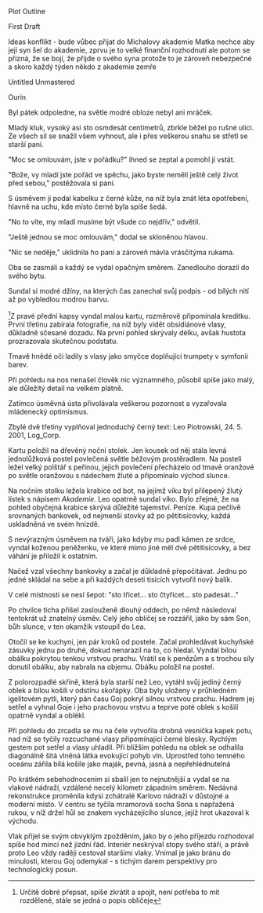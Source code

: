Plot Outline

  

First Draft

Ideas
	  konflikt - bude vůbec přijat do Michalovy akademie 
	  Matka nechce aby její syn šel do akademie, zprvu je to velké finanční rozhodnutí ale potom se přizná, že se bojí, že přijde o svého syna protože to je zároveň nebezpečné a skoro každý týden někdo z akademie zemře

Untitled Unmastered

Ourin


Byl pátek odpoledne, na světle modré obloze nebyl ani mráček. 

Mladý kluk, vysoký asi sto osmdesát centimetrů, zbrkle běžel po rušné ulici. Ze všech sil se snažil všem vyhnout, ale i přes veškerou snahu se střetl se starší paní. 

"Moc se omlouvám, jste v pořádku?" ihned se zeptal a pomohl jí vstát. 

"Bože, vy mladí jste pořád ve spěchu, jako byste neměli ještě celý život před sebou," postěžovala si paní. 

S úsměvem ji podal kabelku z černé kůže, na níž byla znát léta opotřebení, hlavně na uchu, kde místo černé byla spíše šedá. 

"No to víte, my mladí musíme být všude co nejdřív," odvětil. 

"Ještě jednou se moc omlouvám," dodal se skloněnou hlavou. 

"Nic se neděje," uklidnila ho paní a zároveň mávla vrásčitýma rukama. 

Oba se zasmáli a každý se vydal opačným směrem. Zanedlouho dorazil do svého bytu.

Sundal si modré džíny, na kterých čas zanechal svůj podpis - od bílých nití až po vybledlou modrou barvu.

[^1]Z pravé přední kapsy vyndal malou kartu, rozměrově připomínala kreditku. První třetinu zabírala fotografie, na níž byly vidět obsidiánové vlasy, důkladně sčesané dozadu. Na první pohled skrývaly délku, avšak hustota prozrazovala skutečnou podstatu. 

Tmavě hnědé oči ladily s vlasy jako smyčce doplňující trumpety v symfonii barev.

Při pohledu na nos nenašel člověk nic významného, působil spíše jako malý, ale důležitý detail na velkém plátně. 

Zatímco úsměvná ústa přivolávala veškerou pozornost a vyzařovala mládenecký optimismus.

Zbylé dvě třetiny vyplňoval jednoduchý černý text: Leo Piotrowski, 24. 5. 2001, Log_Corp.

Kartu položil na dřevěný noční stolek. Jen kousek od něj stála levná jednolůžková postel povlečená světle béžovým prostěradlem. Na posteli ležel velký polštář s peřinou, jejich povlečení přecházelo od tmavě oranžové po světle oranžovou s nádechem žluté a připomínalo východ slunce.

Na nočním stolku ležela krabice od bot, na jejímž víku byl přilepený žlutý lístek s nápisem *Akademie.* Leo opatrně sundal víko. Bylo zřejmé, že na pohled obyčejná krabice skrývá důležité tajemství. Peníze. Kupa pečlivě srovnaných bankovek, od nejmenší stovky až po pětitisícovky, každá uskladněná ve svém hnízdě.

S nevýrazným úsměvem na tváři, jako kdyby mu padl kámen ze srdce, vyndal koženou peněženku, ve které mimo jiné měl dvě pětitisícovky, a bez váhání je přiložil k ostatním.

Načež vzal všechny bankovky a začal je důkladně přepočítávat. Jednu po jedné skládal na sebe a při každých deseti tisících vytvořil nový balík.

V celé místnosti se nesl šepot: "sto třicet... sto čtyřicet... sto padesát..." 

Po chvilce ticha přišel zaslouženě dlouhý oddech, po němž následoval tentokrát už znatelný úsměv. Celý jeho obličej se rozzářil, jako by sám Son, bůh slunce, v ten okamžik vstoupil do Lea.

Otočil se ke kuchyni, jen pár kroků od postele. Začal prohledávat kuchyňské zásuvky jednu po druhé, dokud nenarazil na to, co hledal. Vyndal bílou obálku pokrytou tenkou vrstvou prachu. Vrátil se k penězům a s trochou síly donutil obálku, aby nabrala na objemu. Obálku položil na postel.

Z polorozpadlé skříně, která byla starší než Leo, vytáhl svůj jediný černý oblek a bílou košili v odstínu skořápky. Oba byly uloženy v průhledném igelitovém pytli, který pán času Goj pokryl silnou vrstvou prachu. Hadrem jej setřel a vyhnal Goje i jeho prachovou vrstvu a teprve poté oblek s košilí opatrně vyndal a oblékl.

Při pohledu do zrcadla se mu na čele vytvořila drobná vesnička kapek potu, nad níž se tyčily rozcuchané vlasy připomínající černé blesky. Rychlým gestem pot setřel a vlasy uhladil. Při bližším pohledu na oblek se odhalila diagonálně šitá vlněná látka evokující pohyb vln. Uprostřed toho temného oceánu zářila bílá košile jako maják, pevná, jasná a nepřehlédnutelná

Po krátkém sebehodnocením si sbalil jen to nejnutnější a vydal se na vlakové nádraží, vzdálené necelý kilometr západním směrem. Nedávná rekonstrukce proměnila kdysi zchátralé Karlovo nádraží v důstojné a moderní místo. V centru se tyčila mramorová socha Sona s napřažená rukou, v níž držel hůl se znakem vycházejícího slunce, jejíž hrot ukazoval k východu.

Vlak přijel se svým obvyklým zpožděním, jako by o jeho příjezdu rozhodoval spíše hod mincí než jízdní řád. Interiér neskrýval stopy svého stáří, a právě proto Leo vždy raději cestoval staršími vlaky. Vnímal je jako bránu do minulosti, kterou Goj odemykal - s tichým darem perspektivy pro technologický posun.

[^1]: Určitě dobré přepsat, spíše zkrátit a spojit, není potřeba to mít rozdělené, stále se jedná o popis obličeje
	
